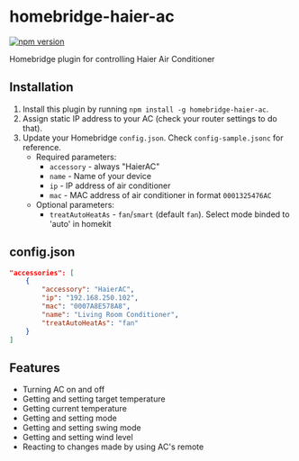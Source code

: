 # homebridge-haier-ac

[![npm version](https://badge.fury.io/js/homebridge-haier-ac.svg)](https://badge.fury.io/js/homebridge-haier-ac)

Homebridge plugin for controlling Haier Air Conditioner

## Installation

1. Install this plugin by running `npm install -g homebridge-haier-ac`.
2. Assign static IP address to your AC (check your router settings to do that).
3. Update your Homebridge `config.json`. Check `config-sample.jsonc` for reference.
    - Required parameters:
        - `accessory` - always "HaierAC"
        - `name` - Name of your device
        - `ip` - IP address of air conditioner
        - `mac` - MAC address of air conditioner in format `0001325476AC`
    - Optional parameters:
        - `treatAutoHeatAs` - `fan`/`smart` (default `fan`). Select mode binded to 'auto' in homekit

## config.json

```json
"accessories": [
    {
        "accessory": "HaierAC",
        "ip": "192.168.250.102",
        "mac": "0007A8E578A8",
        "name": "Living Room Conditioner",
        "treatAutoHeatAs": "fan"
    }
]
```

## Features

- Turning AC on and off
- Getting and setting target temperature
- Getting current temperature
- Getting and setting mode
- Getting and setting swing mode
- Getting and setting wind level
- Reacting to changes made by using AC's remote
